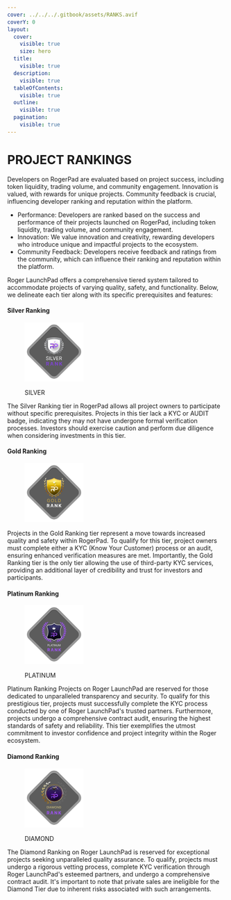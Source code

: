 ```yaml
---
cover: ../../../.gitbook/assets/RANKS.avif
coverY: 0
layout:
  cover:
    visible: true
    size: hero
  title:
    visible: true
  description:
    visible: true
  tableOfContents:
    visible: true
  outline:
    visible: true
  pagination:
    visible: true
---
```


# PROJECT RANKINGS

Developers on RogerPad are evaluated based on project success, including token liquidity, trading volume, and community engagement. Innovation is valued, with rewards for unique projects. Community feedback is crucial, influencing developer ranking and reputation within the platform.



* &#x20;Performance: Developers are ranked based on the success and performance of their projects launched on RogerPad, including token liquidity, trading volume, and community engagement.
* Innovation: We value innovation and creativity, rewarding developers who introduce unique and impactful projects to the ecosystem.
* Community Feedback: Developers receive feedback and ratings from the community, which can influence their ranking and reputation within the platform.

&#x20;Roger LaunchPad offers a comprehensive tiered system tailored to accommodate projects of varying quality, safety, and functionality. Below, we delineate each tier along with its specific prerequisites and features:

#### Silver Ranking

<figure><img src="../../../.gitbook/assets/silver rank-svg.png" alt=""><figcaption><p>SILVER</p></figcaption></figure>

The Silver Ranking tier in RogerPad allows all project owners to participate without specific prerequisites. Projects in this tier lack a KYC or AUDIT badge, indicating they may not have undergone formal verification processes. Investors should exercise caution and perform due diligence when considering investments in this tier.

#### Gold Ranking

<figure><img src="../../../.gitbook/assets/gold rank.png" alt=""><figcaption></figcaption></figure>

&#x20;Projects in the Gold Ranking tier represent a move towards increased quality and safety within RogerPad. To qualify for this tier, project owners must complete either a KYC (Know Your Customer) process or an audit, ensuring enhanced verification measures are met. Importantly, the Gold Ranking tier is the only tier allowing the use of third-party KYC services, providing an additional layer of credibility and trust for investors and participants.

#### Platinum Ranking

<figure><img src="../../../.gitbook/assets/platinum rank.png" alt=""><figcaption><p>PLATINUM</p></figcaption></figure>

Platinum Ranking Projects on Roger LaunchPad are reserved for those dedicated to unparalleled transparency and security. To qualify for this prestigious tier, projects must successfully complete the KYC process conducted by one of Roger LaunchPad's trusted partners. Furthermore, projects undergo a comprehensive contract audit, ensuring the highest standards of safety and reliability. This tier exemplifies the utmost commitment to investor confidence and project integrity within the Roger ecosystem.

#### Diamond Ranking

<figure><img src="../../../.gitbook/assets/diamond rank.png" alt=""><figcaption><p>DIAMOND</p></figcaption></figure>

&#x20;The Diamond Ranking on Roger LaunchPad is reserved for exceptional projects seeking unparalleled quality assurance. To qualify, projects must undergo a rigorous vetting process, complete KYC verification through Roger LaunchPad's esteemed partners, and undergo a comprehensive contract audit. It's important to note that private sales are ineligible for the Diamond Tier due to inherent risks associated with such arrangements.
